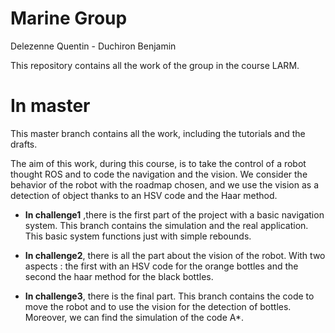 # Marine Group
Delezenne Quentin - Duchiron Benjamin

This repository contains all the work of the group in the course LARM.

# In **master**
This master branch contains all the work, including the tutorials and the drafts.

The aim of this work, during this course, is to take the control of a robot thought ROS and to code the navigation and the vision. We consider the behavior of the robot with the roadmap chosen, and we use the vision as a detection of object thanks to an HSV code and the Haar method.

- **In challenge1** ,there is the first part of the project with a basic navigation system. This branch contains the simulation and the real application.
This basic system functions just with simple rebounds.

- **In challenge2**, there is all the part about the vision of the robot. With two aspects : the first with an HSV code for the orange bottles and the second the haar method for the black bottles.

- **In challenge3**, there is the final part. This branch contains the code to move the robot and to use the vision for the detection of bottles. Moreover, we can find the simulation of the code A*.

